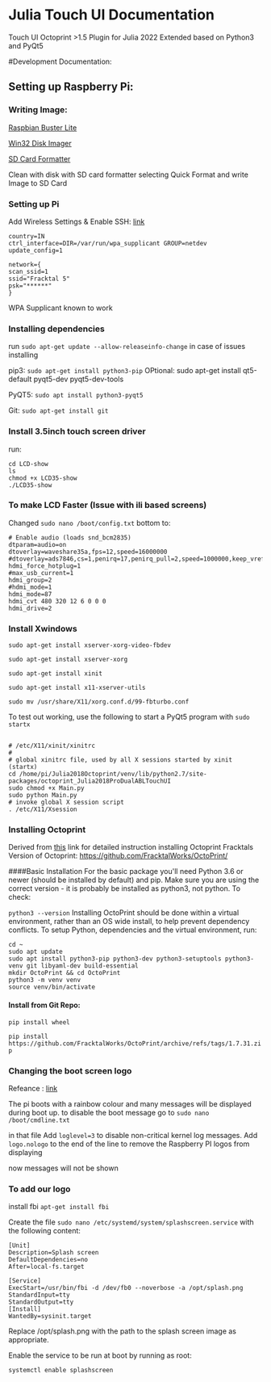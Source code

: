 # Julia Touch UI Documentation
Touch UI Octoprint >1.5 Plugin for Julia 2022 Extended based on Python3 and PyQt5 

#Development Documentation:
## Setting up Raspberry Pi:
### Writing Image: 
[Raspbian Buster Lite](https://downloads.raspberrypi.org/raspbian_lite/images/raspbian_lite-2020-02-14/)

[Win32 Disk Imager](https://sourceforge.net/projects/win32diskimager/files/latest/download)

[SD Card Formatter](https://www.sdcard.org/downloads/formatter/sd-memory-card-formatter-for-windows-download/)

Clean with disk with SD card formatter selecting Quick Format and write Image to SD Card

### Setting up Pi
Add Wireless Settings & Enable SSH:
[link](https://www.tomshardware.com/reviews/raspberry-pi-headless-setup-how-to,6028.html)

```
country=IN
ctrl_interface=DIR=/var/run/wpa_supplicant GROUP=netdev
update_config=1

network={
scan_ssid=1
ssid="Fracktal 5"
psk="******"
}
```
WPA Supplicant known to work

### Installing dependencies
run ```sudo apt-get update --allow-releaseinfo-change``` in case of issues installing

pip3: ```sudo apt-get install python3-pip```
OPtional: sudo apt-get install qt5-default pyqt5-dev pyqt5-dev-tools

PyQT5: ```sudo apt install python3-pyqt5```

Git: ```sudo apt-get install git```

### Install 3.5inch touch screen driver

run: 
```git clone https://github.com/waveshare/LCD-show.git
cd LCD-show
ls
chmod +x LCD35-show
./LCD35-show
```

### To make LCD Faster (Issue with ili based screens)

Changed ```sudo nano /boot/config.txt``` bottom to:

```
# Enable audio (loads snd_bcm2835)
dtparam=audio=on
dtoverlay=waveshare35a,fps=12,speed=16000000
#dtoverlay=ads7846,cs=1,penirq=17,penirq_pull=2,speed=1000000,keep_vref_on=1,swapxy=1,pmax=255,xohm$
hdmi_force_hotplug=1
#max_usb_current=1
hdmi_group=2
#hdmi_mode=1
hdmi_mode=87
hdmi_cvt 480 320 12 6 0 0 0
hdmi_drive=2
```
### Install Xwindows
```sudo apt-get install xserver-xorg-video-fbdev```

```sudo apt-get install xserver-xorg```

```sudo apt-get install xinit```

```sudo apt-get install x11-xserver-utils```

```sudo mv /usr/share/X11/xorg.conf.d/99-fbturbo.conf ```


To test out working, use the following to start a PyQt5 program with ```sudo startx```
```#!/bin/sh

# /etc/X11/xinit/xinitrc
#
# global xinitrc file, used by all X sessions started by xinit (startx)
cd /home/pi/Julia2018Octoprint/venv/lib/python2.7/site-packages/octoprint_Julia2018ProDualABLTouchUI
sudo chmod +x Main.py
sudo python Main.py
# invoke global X session script
. /etc/X11/Xsession
```

### Installing Octoprint

Derived from  [this](https://community.octoprint.org/t/setting-up-octoprint-on-a-raspberry-pi-running-raspbian-or-raspberry-pi-os/2337) link for detailed instruction installing Octoprint
Fracktals Version of Octoprint: https://github.com/FracktalWorks/OctoPrint/

####Basic Installation
For the basic package you'll need Python 3.6 or newer (should be installed by default) and pip.
Make sure you are using the correct version - it is probably be installed as python3, not python. To check:

```python3 --version```
Installing OctoPrint should be done within a virtual environment, rather than an OS wide install, to help prevent dependency conflicts. To setup Python, dependencies and the virtual environment, run:
```
cd ~
sudo apt update
sudo apt install python3-pip python3-dev python3-setuptools python3-venv git libyaml-dev build-essential
mkdir OctoPrint && cd OctoPrint
python3 -m venv venv
source venv/bin/activate
```


#### Install from Git Repo:

```pip install wheel```

```pip install https://github.com/FracktalWorks/OctoPrint/archive/refs/tags/1.7.31.zip```

### Changing the boot screen logo
Refeance : [link](https://raspberrypi.stackexchange.com/questions/100371/raspbian-buster-lite-splash-screen-instead-of-boot-messages-on-pi-3-model-b-a02)


The pi boots with a rainbow colour and many messages will be displayed during boot up.
to disable the boot message go to 
```sudo nano /boot/cmdline.txt```

in that file 
Add ```loglevel=3``` to disable non-critical kernel log messages.
Add ```logo.nologo``` to the end of the line to remove the Raspberry PI logos from displaying

now messages will not be shown 

### To add our logo 
install fbi
```apt-get install fbi```

Create the file ```sudo nano /etc/systemd/system/splashscreen.service``` with the following content:

```
[Unit] 
Description=Splash screen 
DefaultDependencies=no 
After=local-fs.target 

[Service] 
ExecStart=/usr/bin/fbi -d /dev/fb0 --noverbose -a /opt/splash.png 
StandardInput=tty 
StandardOutput=tty 
[Install] 
WantedBy=sysinit.target
```
Replace /opt/splash.png with the path to the splash screen image as appropriate.

Enable the service to be run at boot by running as root:

```systemctl enable splashscreen```

